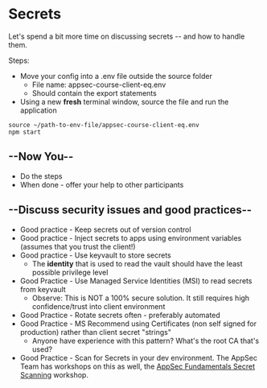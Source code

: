 # Secrets

Let's spend a bit more time on discussing secrets -- and how to handle them.

Steps:

* Move your config into a .env file outside the source folder
  * File name: appsec-course-client-eq.env
  * Should contain the export statements
* Using a new **fresh** terminal window, source the file and run the application

```shell
source ~/path-to-env-file/appsec-course-client-eq.env
npm start
```

## --Now You--

* Do the steps
* When done - offer your help to other participants

## --Discuss security issues and good practices--

* Good practice - Keep secrets out of version control
* Good practice - Inject secrets to apps using environment variables (assumes that you trust the client!)
* Good practice - Use keyvault to store secrets
  * The **identity** that is used to read the vault should have the least possible privilege level
* Good Practice - Use Managed Service Identities (MSI) to read secrets from keyvault
  * Observe: This is NOT a 100% secure solution. It still requires high confidence/trust into client environment
* Good Practice - Rotate secrets often - preferably automated
* Good Practice - MS Recommend using Certificates (non self signed for production) rather than client secret "strings"
  * Anyone have experience with this pattern? What's the root CA that's used?
* Good Practice - Scan for Secrets in your dev environment. The AppSec Team has workshops on this as well, the [AppSec Fundamentals Secret Scanning](https://github.com/equinor/appsec-fundamentals-secret-scanning) workshop.

